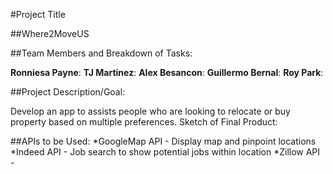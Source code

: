 #Project Title

##Where2MoveUS

##Team Members and Breakdown of Tasks: 

**Ronniesa Payne**:
**TJ Martinez**:
**Alex Besancon**:
**Guillermo Bernal**:
**Roy Park**:

##Project Description/Goal: 

Develop an app to assists people who are looking to relocate or buy property based on multiple preferences.
Sketch of Final Product: 

##APIs to be Used: 
*GoogleMap API - Display map and pinpoint locations
*Indeed API - Job search to show potential jobs within location
*Zillow API - 

